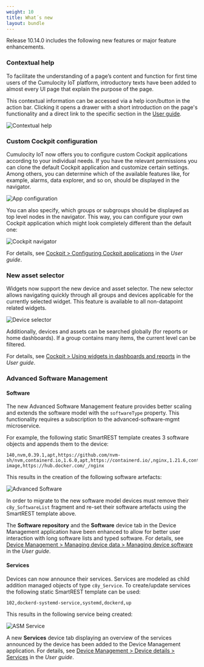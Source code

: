 ```yaml
---
weight: 10
title: What´s new
layout: bundle
---
```



Release 10.14.0 includes the following new features or major feature enhancements.

### Contextual help

To facilitate the understanding of a page’s content and function for first time users of the Cumulocity IoT platform, introductory texts have been added to almost every UI page that explain the purpose of the page.

This contextual information can be accessed via a help icon/button in the action bar. Clicking it opens a drawer with a short introduction on the page's functionality and a direct link to the specific section in the [User guide](https://cumulocity.com/guides/10.14.0/users-guide).

![Contextual help](/images/release-notes/contextual-help.png)

### Custom Cockpit configuration

Cumulocity IoT now offers you to configure custom Cockpit applications according to your individual needs. If you have the relevant permissions you can clone the default Cockpit application and customize certain settings. Among others, you can determine which of the available features like, for example, alarms, data explorer, and so on, should be displayed in the navigator.

![App configuration](/images/release-notes/cockpit-app-configuration.png)

You can also specify, which groups or subgroups should be displayed as top level nodes in the navigator. This way, you can configure your own Cockpit application which might look completely different than the default one:

![Cockpit navigator](/images/release-notes/cockpit-navigator.png)

For details, see [Cockpit > Configuring Cockpit applications](https://cumulocity.com/guides/10.14.0/users-guide/cockpit/#configuration) in the *User guide*.

### New asset selector

Widgets now support the new device and asset selector. The new selector allows navigating quickly through all groups and devices applicable for the currently selected widget. This feature is available to all non-datapoint related widgets.

![Device selector](/images/release-notes/cockpit-device-selector.png)

Additionally, devices and assets can be searched globally (for reports or home dashboards). If a group contains many items, the current level can be filtered.

For details, see [Cockpit > Using widgets in dashboards and reports](https://cumulocity.com/guides/10.14.0/users-guide/cockpit/#using-widgets) in the *User guide*.


### Advanced Software Management

#### Software

The new Advanced Software Management feature provides better scaling and extends the software model with the `softwareType` property. This functionality requires a subscription to the advanced-software-mgmt microservice.

For example, the following static SmartREST template creates 3 software objects and appends them to the device:

```csv
140,nvm,0.39.1,apt,https://github.com/nvm-sh/nvm,containerd.io,1.6.0,apt,https://containerd.io/,nginx,1.21.6,container-image,https://hub.docker.com/_/nginx
```

This results in the creation of the following software artefacts:

![Advanced Software](/images/release-notes/advanced-software.png)

In order to migrate to the new software model devices must remove their `c8y_SoftwareList` fragment and re-set their software artefacts using the SmartREST template above.

The **Software repository** and the **Software** device tab in the Device Management application have been enhanced to allow for better user interaction with long software lists and typed software. For details, see [Device Management > Managing device data > Managing device software](https://cumulocity.com/guides/10.14.0/users-guide/device-management/#managing-device-software) in the *User guide*.

#### Services

Devices can now announce their services. Services are modeled as child addition managed objects of type `c8y_Service`. To create/update services the following static SmartREST template can be used:

```
102,dockerd-systemd-service,systemd,dockerd,up
```

This results in the following service being created:

![ASM Service](/images/release-notes/ASM_services.png)

A new **Services** device tab displaying an overview of the services announced by the device has been added to the Device Management application. For details, see [Device Management > Device details > Services](https://cumulocity.com/guides/10.14.0/users-guide/device-management/#services) in the *User guide*.
